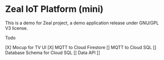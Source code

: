 Zeal IoT Platform (mini)
====

This is a demo for Zeal project, a demo application release under GNU/GPL V3 license.

Todo

[X] Mocup for TV UI
[X] MQTT to Cloud Firestore
[] MQTT to Cloud SQL
[] Database Schema for Cloud SQL
[] Data API
[] 

